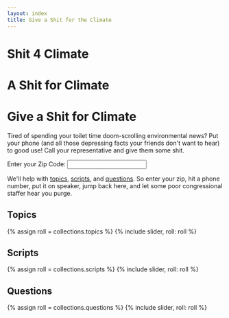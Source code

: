 ```yaml
---
layout: index
title: Give a Shit for the Climate
---
```


<h1 class="s4c-only-small-phones">Shit 4 Climate</h1>
<h1 class="s4c-only-medium-phones">A Shit for Climate</h1>
<h1 class="s4c-only-large-phones">Give a Shit for Climate</h1>

Tired of spending your toilet time doom-scrolling environmental news?
Put your phone (and all those depressing facts your friends don't want
to hear) to good use!  Call your representative and give them some shit.

<form class="w3-container w3-margin">
Enter your <label>Zip Code:</label>
<input type="text" name="postal-code" id="postal-code" autocomplete="postal-code" onInput="zip_key_press()"></input>
</form>

<div class="w3-container w3-margin-top" id="call-senator-by-zip"></div>
<div class="w3-container w3-margin-top" id="call-representative-by-zip"></div>
<div class="w3-container w3-margin-top" id="call-state-representative-by-zip"></div>

We'll help with
[topics](#topics),
[scripts](#scripts), and
[questions](#questions).
So enter your zip, hit a phone number, put it on speaker, jump back
here, and let some poor congressional staffer hear you purge.

<div id="call-link"></div>

Topics
------

{% assign roll = collections.topics %}
{% include slider, roll: roll %}

Scripts
-------

{% assign roll = collections.scripts %}
{% include slider, roll: roll %}

Questions
---------

{% assign roll = collections.questions %}
{% include slider, roll: roll %}
